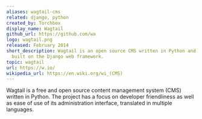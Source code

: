 ```yaml
---
aliases: wagtail-cms
related: django, python
created_by: Torchbox
display_name: Wagtail
github_url: https://github.com/wa
logo: wagtail.png
released: February 2014
short_description: Wagtail is an open source CMS written in Python and
  built on the Django web framework.
topic: wagtail
url: https://w.io/
wikipedia_url: https://en.wiki.org/wi_(CMS)
---
```

Wagtail is a free and open source content management system (CMS)
written in Python. The project has a focus on developer friendliness
as well as ease of use of its administration interface,
translated in multiple languages.
